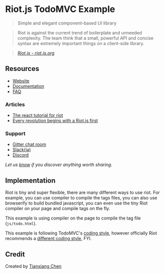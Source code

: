 # Riot.js TodoMVC Example

> Simple and elegant component-based UI library

> Riot is against the current trend of boilerplate and unneeded complexity. The team think that a small, powerful API and concise syntax are extremely important things on a client-side library.

> _[Riot.js - riot.js.org](https://riot.js.org/)_


## Resources

- [Website](https://riot.js.org/)
- [Documentation](https://riot.js.org/documentation/)
- [FAQ](https://riot.js.org/faq/)

### Articles

- [The react tutorial for riot](https://juriansluiman.nl/article/154/the-react-tutorial-for-riot)
- [Every revolution begins with a Riot.js first](https://medium.com/@gianluca.guarini/every-revolution-begins-with-a-riot-js-first-6c6a4b090ee)

### Support

- [Gitter chat room](https://gitter.im/riot/riot)
- [Slack(ja)](https://discord.gg/PagXe5Y)
- [Discord](https://discordapp.com/invite/PagXe5Y)

*Let us [know](https://github.com/tastejs/todomvc/issues) if you discover anything worth sharing.*


## Implementation

Riot is tiny and super flexible, there are many different ways to use riot. For example, you can use compiler to compile the tags files, you can also use browserify to build bundled javascript, you can even use the tiny Riot compiler on your page and compile tags on the fly.

This example is using compiler on the page to compile the tag file (`js/todo.html`).

This example is following TodoMVC's [coding style](https://github.com/tastejs/todomvc/blob/master/codestyle.md), however officially Riot recommends a [different coding style](https://github.com/riot/riot/blob/master/CONTRIBUTING.md), FYI.


## Credit

Created by [Tianxiang Chen](https://github.com/txchen)
